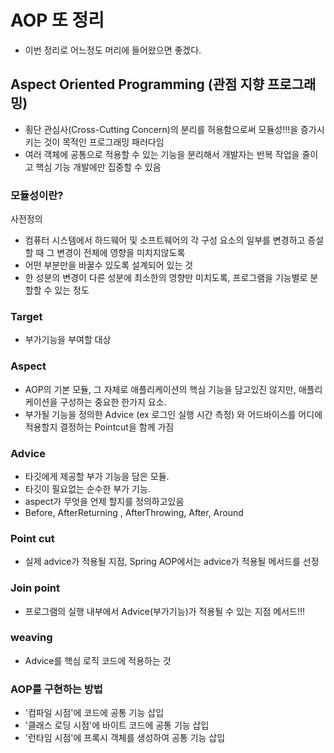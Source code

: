 # AOP 또 정리

- 이번 정리로 어느정도 머리에 들어왔으면 좋겠다.

## Aspect Oriented Programming (관점 지향 프로그래밍)
- 횡단 관심사(Cross-Cutting Concern)의 분리를 허용함으로써 모듈성!!!을 증가시키는 것이 목적인 프로그래밍 패러다임
- 여러 객체에 공통으로 적용할 수 있는 기능을 분리해서 개발자는 반복 작업을 줄이고 핵심 기능 개발에만 집중할 수 있음

### 모듈성이란?
사전정의
- 컴퓨터 시스템에서 하드웨어 및 소프트웨어의 각 구성 요소의 일부를 변경하고 증설할 때 그 변경이 전체에 영향을 미치지않도록
- 어떤 부분만을 바꿀수 있도록 설계되어 있는 것
- 한 성분의 변경이 다른 성분에 최소한의 영향만 미치도록, 프로그램을 기능별로 분할할 수 있는 정도

### Target
- 부가기능을 부여할 대상

### Aspect
- AOP의 기본 모듈, 그 자체로 애플리케이션의 핵심 기능을 담고있진 않지만, 애플리케이션을 구성하는 중요한 한가지 요소.
- 부가될 기능을 정의한 Advice (ex 로그인 실행 시간 측정) 와 어드바이스를 어디에 적용할지 결정하는 Pointcut을 함께 가짐

### Advice
- 타깃에게 제공할 부가 기능을 담은 모듈.
- 타깃이 필요없는 순수한 부가 기능.
- aspect가 무엇을 언제 할지를 정의하고있음
- Before, AfterReturning , AfterThrowing, After, Around

### Point cut
- 실제 advice가 적용될 지점, Spring AOP에서는 advice가 적용될 메서드를 선정

### Join point
- 프로그램의 실행 내부에서 Advice(부가기능)가 적용될 수 있는 지점 메서드!!!

### weaving
- Advice를 핵심 로직 코드에 적용하는 것


### AOP를 구현하는 방법
- '컴파일 시점'에 코드에 공통 기능 삽입
- '클래스 로딩 시점'에 바이트 코드에 공통 기능 삽입
- '런타임 시점'에 프록시 객체를 생성하여 공통 기능 삽입
